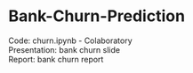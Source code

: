 # Bank-Churn-Prediction

Code: churn.ipynb - Colaboratory  <br>
Presentation: bank churn slide  
Report: bank churn report
